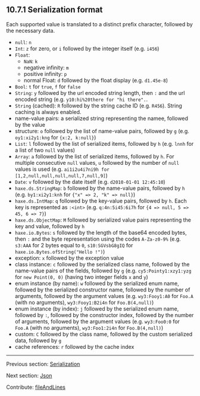 ## 10.7.1 Serialization format

Each supported value is translated to a distinct prefix character, followed by the necessary data.

* `null`: `n`
* `Int`: `z` for zero, or `i` followed by the integer itself (e.g. `i456`)
* `Float`:
    * `NaN`: `k`
    * negative infinity: `m`
    * positive infinity: `p`
    * normal Float: `d` followed by the float display (e.g. `d1.45e-8`)
* `Bool`: `t` for `true`, `f` for `false`
* `String`: `y` followed by the url encoded string length, then `:` and the url encoded string (e.g. `y10:hi%20there for "hi there".`.
* `String` (cached): `R` followed by the string cache ID (e.g. `R456`). String caching is always enabled.
* name-value pairs: a serialized string representing the namee, followed by the value
* structure: `o` followed by the list of name-value pairs, followed by `g` (e.g. `oy1:xi2y1:kng` for `{x:2, k:null}`)
* `List`: `l` followed by the list of serialized items, followed by `h` (e.g. `lnnh` for a list of two `null` values)
* `Array`: `a` followed by the list of serialized items, followed by `h`. For multiple consecutive `null` values, `u` followed by the number of `null` values is used (e.g. `ai1i2u4i7ni9h for [1,2,null,null,null,null,7,null,9]`)
* `Date`: `v` followed by the date itself (e.g. `d2010-01-01 12:45:10`)
* `haxe.ds.StringMap`: `b` followed by the name-value pairs, followed by `h` (e.g. `by1:xi2y1:knh` for `{"x" => 2, "k" => null}`)
* `haxe.ds.IntMap`: `q` followed by the key-value pairs, followed by `h`. Each key is represented as `:<int>` (e.g. `q:4n:5i45:6i7h` for `{4 => null, 5 => 45, 6 => 7}`)
* `haxe.ds.ObjectMap`: `M` followed by serialized value pairs representing the key and value, followed by `h`
* `haxe.io.Bytes`: `s` followed by the length of the base64 encoded bytes, then `:` and the byte representation using the codes `A-Za-z0-9%` (e.g. `s3:AAA` for 2 bytes equal to `0`, `s10:SGVsbG8gIQ` for `haxe.io.Bytes.ofString("Hello !")`)
* exception: `x` followed by the exception value
* class instance: `c` followed by the serialized class name, followed by the name-value pairs of the fields, followed by `g` (e.g. `cy5:Pointy1:xzy1:yzg` for `new Point(0, 0)` (having two integer fields `x` and `y`)
* enum instance (by name): `w` followed by the serialized enum name, followed by the serialized constructor name, followed by the number of arguments, followed by the argument values (e.g. `wy3:Fooy1:A0` for `Foo.A` (with no arguments), `wy3:Fooy1:B2i4n` for `Foo.B(4,null)`)
* enum instance (by index): `j` followed by the serialized enum name, followed by `:`, followed by the constructor index, followed by the number of arguments, followed by the argument values (e.g. `wy3:Foo0:0` for `Foo.A` (with no arguments), `wy3:Foo1:2i4n` for `Foo.B(4,null)`)
* custom: `C` followed by the class name, followed by the custom serialized data, followed by `g`
* cache references: `r` followed by the cache index

---

Previous section: [Serialization](std-serialization.md)

Next section: [Json](std-Json.md)

Contribute: [fileAndLines](https://github.com/HaxeFoundation/HaxeManual/blob/master/10-std.tex#L391-391)